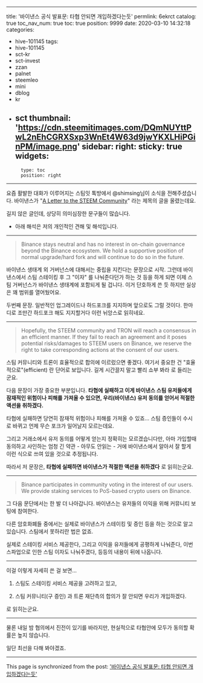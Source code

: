 
---
title: '바이낸스 공식 발표문: 타협 안되면 개입하겠다는듯'
permlink: 6ekrct
catalog: true
toc_nav_num: true
toc: true
position: 9999
date: 2020-03-10 14:32:18
categories:
- hive-101145
tags:
- hive-101145
- sct-kr
- sct-invest
- zzan
- palnet
- steemleo
- mini
- dblog
- kr
- sct
thumbnail: 'https://cdn.steemitimages.com/DQmNUYttPwL2nEhCGRXSxp3WnEt4W63d9jwYKXLHiPGinPM/image.png'
sidebar:
    right:
        sticky: true
widgets:
    -
        type: toc
        position: right
---


요즘 활발한 대화가 이루어지는 스팀잇 톡방에서 @shimsing님이 소식을 전해주셨습니다. 바이낸스가 "[A Letter to the STEEM Community](https://www.binance.com/en/blog/421499824684900453/A-Letter-to-the-STEEM-Community)" 라는 제목의 글을 올렸는데요. 

길지 않은 글인데, 상당히 의미심장한 문구들이 많습니다.

* 아래 해석은 저의 개인적인 견해 및 해석입니다.

---

>Binance stays neutral and has no interest in on-chain governance beyond the Binance ecosystem. We hold a supportive position of normal upgrade/hard fork and will continue to do so in the future. 

바이낸스 생태계 외 거버넌스에 대해서는 중립을 지킨다는 문장으로 시작. 그런데 바이낸스에서 스팀 스테이킹 후 그 "이자" 를 나눠준다던가 하는 것 등을 하게 되면 이제 스팀 거버넌스가 바이낸스 생태계에 포함되게 될 겁니다. 이거 단호하게 쓴 듯 하지만 실상은 꽤 범위를 열어뒀어요. 

두번째 문장. 일반적인 업그레이드나 하드포크를 지지하며 앞으로도 그럴 것이다. 한마디로 조만간 하드포크 해도 지지할거다 이런 뉘앙스로 읽히네요.

---

>Hopefully, the STEEM community and TRON will reach a consensus in an efficient manner. If they fail to reach an agreement and it poses potential risks/damages to STEEM users on Binance, we reserve the right to take corresponding actions at the consent of our users.

스팀 커뮤니티와 트론이 효율적으로 합의에 이르렀으면 좋겠다. 여기서 중요한 건 "효율적으로"(efficient) 란 단어로 보입니다. 길게 시간끌지 말고 빨리 쇼부 봐라 로 들리는군요.

다음 문장이 가장 중요한 부분입니다. **타협에 실패하고 이게 바이낸스 스팀 유저들에게 잠재적인 위험이나 피해를 가져올 수 있으면, 우리(바이낸스) 유저 동의를 얻어서 적절한 액션을 취하겠다.**

타협에 실패하면 당연히 잠재적 위험이나 피해를 가져올 수 있죠... 스팀 증인들이 수시로 바뀌고 언제 무슨 포크가 일어날지 모르는데요. 

그리고 거래소에서 유저 동의를 어떻게 얻는지 정확히는 모르겠습니다만, 아마 가입할때 동의하고 사인하는 엄청 긴 약관 - 아무도 안읽는 - 거에 바이낸스에서 알아서 잘 할게 이런 식으로 쓰여 있을 것으로 추정됩니다. 

따라서 저 문장은, **타협에 실패하면 바이낸스가 적절한 액션을 취하겠다** 로 읽히는군요. 

---

>Binance participates in community voting in the interest of our users. We provide staking services to PoS-based crypto users on Binance.

그 다음 문단에서는 한 발 더 나아갑니다. 바이낸스는 유저들의 이익을 위해 커뮤니티 보팅에 참여한다. 

다른 암호화폐들 중에서는 실제로 바이낸스가 스테이킹 및 증인 등을 하는 것으로 알고 있습니다. 스팀에서 못하리란 법은 없죠. 

실제로 스테이킹 서비스 제공한다, 그리고 이익을 유저들에게 공평하게 나눠준다, 이번 스파업으로 인한 스팀 이자도 나눠주겠다, 등등의 내용이 뒤에 나옵니다.

---

이걸 이렇게 자세히 쓴 걸 보면... 

1. 스팀도 스테이킹 서비스 제공을 고려하고 있고,

2. 스팀 커뮤니티(구 증인) 과 트론 재단측의 합의가 잘 안되면 우리가 개입하겠다.

로 읽히는군요. 

---

물론 내일 밤 협의에서 진전이 있기를 바라지만, 현실적으로 타협안에 모두가 동의할 확률은 높지 않습니다.

일단 최선을 다해 봐야겠죠.

- - -

This page is synchronized from the post: ['바이낸스 공식 발표문: 타협 안되면 개입하겠다는듯'](https://steemit.com/@glory7/6ekrct)
